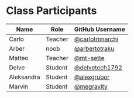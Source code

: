 # Class Participants

| Name | Role | GitHub Username |
|-----|----|--------|
| Carlo | Teacher | [@carlotrimarchi](https://github.com/carlotrimarchi)|
| Arber | noob | [@arbertotraku](https://github.com/ArberTotraku)|
| Matteo | Teacher | [@mt-sette](https://github.com/mt-sette)|
| Delve | Student | [@delvetech1792](https://github.com/delvetech1792) |
| Aleksandra | Student | [@alexgrubor](http://github.com/alexgrubor) |
| Marvin | Student | [@megravity](https://github.com/megravity)|
